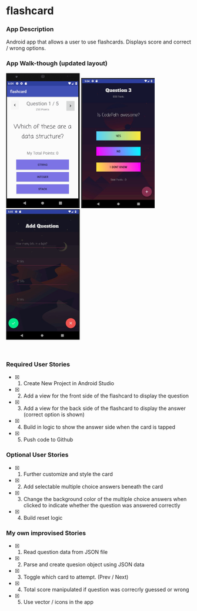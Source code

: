 # flashcard

### App Description
Android app that allows a user to use flashcards. Displays score and correct / wrong options.

### App Walk-though (updated layout)
<p float="left">
  <img src="https://github.com/sanderhelleso/flashcard/blob/master/app/flashcard.gif" alt="app gif" width=200>
  <img src="https://github.com/sanderhelleso/flashcard/blob/master/app/codepath1.jpg" alt="app gif" width=200>
  <img src="https://github.com/sanderhelleso/flashcard/blob/master/app/codepath2.jpg" alt="app gif" width=200>
</p>
<br>

### Required User Stories
- [X] 1. Create New Project in Android Studio
- [X] 2. Add a view for the front side of the flashcard to display the question
- [X] 3. Add a view for the back side of the flashcard to display the answer (correct option is shown)
- [X] 4. Build in logic to show the answer side when the card is tapped
- [X] 5. Push code to Github

### Optional User Stories
- [X] 1. Further customize and style the card
- [X] 2. Add selectable multiple choice answers beneath the card
- [X] 3. Change the background color of the multiple choice answers when clicked to indicate whether the question was answered correctly
- [X] 4. Build reset logic

### My own improvised Stories
- [X] 1. Read question data from JSON file
- [x] 2. Parse and create quesion object using JSON data
- [x] 3. Toggle which card to attempt. (Prev / Next)
- [x] 4. Total score manipulated if question was correcrly guessed or wrong
- [x] 5. Use vector / icons in the app

